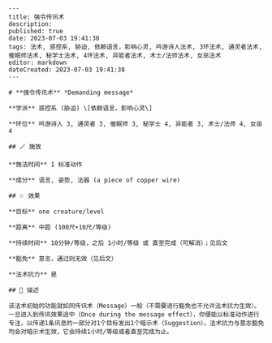 
    ---
    title: 强令传讯术
    description: 
    published: true
    date: 2023-07-03 19:41:38
    tags: 法术, 惑控系, 胁迫, 依赖语言，影响心灵, 吟游诗人法术, 3环法术, 通灵者法术, 催眠师法术, 秘学士法术, 4环法术, 异能者法术, 术士/法师法术, 女巫法术
    editor: markdown
    dateCreated: 2023-07-03 19:41:38
    ---

    # **强令传讯术** *Demanding message*

    **学派** 惑控系 (胁迫) \[依赖语言，影响心灵\] 

    **环位** 吟游诗人 3, 通灵者 3, 催眠师 3, 秘学士 4, 异能者 3, 术士/法师 4, 女巫 4

    ## 🪄 施放

    **施法时间** 1 标准动作

    **成分** 语言, 姿势, 法器 (a piece of copper wire)

    ## ✨ 效果 

    **目标** one creature/level 

    **距离** 中距 (100尺+10尺/等级)  

    **持续时间** 10分钟/等级，之后 1小时/等级 或 直至完成（可解消）；见后文 

    **豁免** 意志，通过则无效（见后文）

    **法术抗力** 是

    ## 📖 描述

    该法术初始的功能就如同传讯术（Message）一般（不需要进行豁免也不允许法术抗力生效）。一旦进入到传讯效果途中（Once during the message effect），你便能以标准动作进行专注，以传递1条讯息的一部分对1个目标发出1个暗示术（Suggestion）。法术抗力与意志豁免均会对暗示术生效，它会持续1小时/等级或者直至完成为止。
    